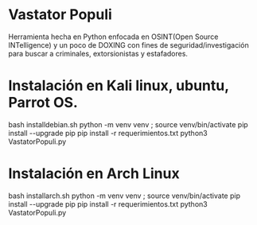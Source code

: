 # Vastator Populi

Herramienta hecha en Python enfocada en OSINT(Open Source INTelligence) y un poco de DOXING con fines de seguridad/investigación para buscar a criminales, extorsionistas y estafadores.

# Instalación en Kali linux, ubuntu, Parrot OS.
bash installdebian.sh
python -m venv venv ; source venv/bin/activate
pip install --upgrade pip
pip install -r requerimientos.txt
python3 VastatorPopuli.py

# Instalación en Arch Linux
bash installarch.sh
python -m venv venv ; source venv/bin/activate
pip install --upgrade pip
pip install -r requerimientos.txt
python3 VastatorPopuli.py
